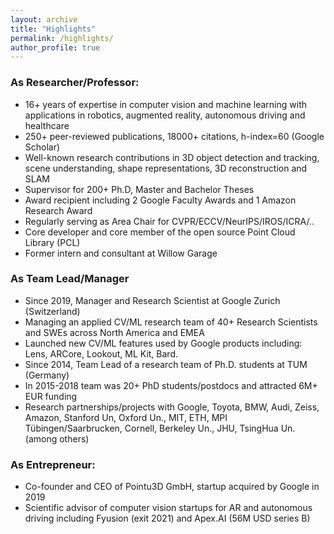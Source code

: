 ```yaml
---
layout: archive
title: "Highlights"
permalink: /highlights/
author_profile: true
---
```


### As Researcher/Professor:

* 16+ years of expertise in computer vision and machine learning with applications in robotics, augmented reality, autonomous driving and healthcare
* 250+ peer-reviewed publications, 18000+ citations, h-index=60 (Google Scholar)
* Well-known research contributions in 3D object detection and tracking, scene understanding, shape representations, 3D reconstruction and SLAM
* Supervisor for 200+ Ph.D, Master and Bachelor Theses
* Award recipient including 2 Google Faculty Awards and 1 Amazon Research Award
* Regularly serving as Area Chair for CVPR/ECCV/NeurIPS/IROS/ICRA/..
* Core developer and core member of the open source Point Cloud Library (PCL)
* Former intern and consultant at Willow Garage

### As Team Lead/Manager

* Since 2019, Manager and Research Scientist at Google Zurich (Switzerland)
* Managing an applied CV/ML research team of 40+ Research Scientists and SWEs across North America and EMEA
* Launched new CV/ML features used by Google products including: Lens, ARCore,
Lookout, ML Kit, Bard.
* Since 2014, Team Lead of a research team of Ph.D. students at TUM (Germany)
* In 2015-2018 team was 20+ PhD students/postdocs and attracted 6M+ EUR funding
* Research partnerships/projects with Google, Toyota, BMW, Audi, Zeiss, Amazon, Stanford Un, Oxford Un., MIT, ETH, MPI Tübingen/Saarbrucken, Cornell, Berkeley Un., JHU, TsingHua Un. (among others)

### As Entrepreneur:

* Co-founder and CEO of Pointu3D GmbH, startup acquired by Google in 2019
* Scientific advisor of computer vision startups for AR and autonomous driving including Fyusion (exit 2021) and Apex.AI (56M USD series B)
